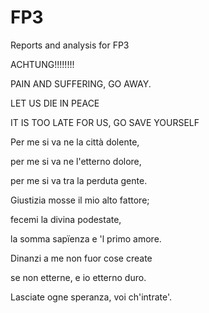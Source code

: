 # FP3
Reports and analysis for FP3

ACHTUNG!!!!!!!!

PAIN AND SUFFERING, GO AWAY.

LET US DIE IN PEACE 

IT IS TOO LATE FOR US, GO SAVE YOURSELF


Per me si va ne la città dolente,

per me si va ne l'etterno dolore,

per me si va tra la perduta gente.



Giustizia mosse il mio alto fattore;

fecemi la divina podestate,

la somma sapïenza e 'l primo amore.



Dinanzi a me non fuor cose create

se non etterne, e io etterno duro.

Lasciate ogne speranza, voi ch'intrate'.
